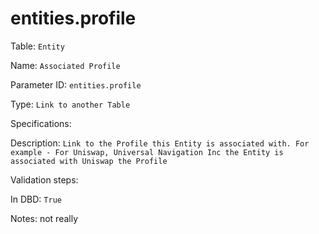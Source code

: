 # entities.profile

Table: ```Entity```

Name: ```Associated Profile```

Parameter ID: ```entities.profile```

Type: ```Link to another Table```

Specifications: 

Description: ```Link to the Profile this Entity is associated with. For example - For Uniswap, Universal Navigation Inc the Entity is associated with Uniswap the Profile```

Validation steps: 

In DBD: ```True```

Notes: not really

